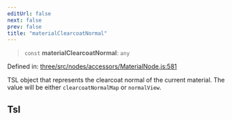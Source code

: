 ```yaml
---
editUrl: false
next: false
prev: false
title: "materialClearcoatNormal"
---
```


> `const` **materialClearcoatNormal**: `any`

Defined in: [three/src/nodes/accessors/MaterialNode.js:581](https://github.com/DefinitelyMaybe/three-i18n/blob/fa57b79433d1c349ffb23a78727299c8d4190136/three/src/nodes/accessors/MaterialNode.js#L581)

TSL object that represents the clearcoat normal of the current material.
The value will be either `clearcoatNormalMap` or `normalView`.

## Tsl
